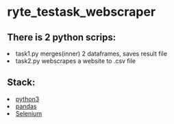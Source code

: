 # ryte_testask_webscraper

## There is 2 python scrips:
<li><a> task1.py merges(inner) 2 dataframes, saves result file</a></li>
<li><a> task2.py webscrapes a website to .csv file</a></li>


## Stack:
  <li><a href="https://www.python.org/">python3</a></li>
  <li><a href="https://pandas.pydata.org/">pandas</a></li>
  <li><a href="https://www.selenium.dev/">Selenium</a></li>
